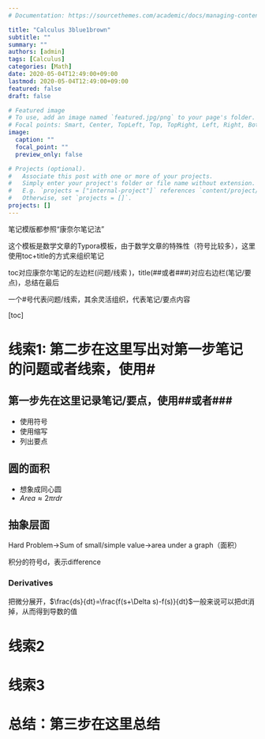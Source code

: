 ```yaml
---
# Documentation: https://sourcethemes.com/academic/docs/managing-content/

title: "Calculus 3blue1brown"
subtitle: ""
summary: ""
authors: [admin]
tags: [Calculus]
categories: [Math]
date: 2020-05-04T12:49:00+09:00
lastmod: 2020-05-04T12:49:00+09:00
featured: false
draft: false

# Featured image
# To use, add an image named `featured.jpg/png` to your page's folder.
# Focal points: Smart, Center, TopLeft, Top, TopRight, Left, Right, BottomLeft, Bottom, BottomRight.
image:
  caption: ""
  focal_point: ""
  preview_only: false

# Projects (optional).
#   Associate this post with one or more of your projects.
#   Simply enter your project's folder or file name without extension.
#   E.g. `projects = ["internal-project"]` references `content/project/deep-learning/index.md`.
#   Otherwise, set `projects = []`.
projects: []
---
```


笔记模版都参照“康奈尔笔记法”

这个模板是数学文章的Typora模板，由于数学文章的特殊性（符号比较多），这里使用toc+title的方式来组织笔记

toc对应康奈尔笔记的左边栏(问题/线索 )，title(##或者###)对应右边栏(笔记/要点)，总结在最后

一个#号代表问题/线索，其余灵活组织，代表笔记/要点内容

[toc]

# 线索1: 第二步在这里写出对第一步笔记的问题或者线索，使用#

## 第一步先在这里记录笔记/要点，使用##或者###

- 使用符号
- 使用缩写
- 列出要点



## 圆的面积

- 想象成同心圆
- $Area\approx2\pi rdr$

## 抽象层面

Hard Problem->Sum of small/simple value->area under a graph（面积）

积分的符号d，表示difference

### Derivatives

把微分展开，$\frac{ds}{dt}=\frac{f(s+\Delta s)-f(s)}{dt}$一般来说可以把dt消掉，从而得到导数的值



# 线索2

# 线索3

# 总结：第三步在这里总结